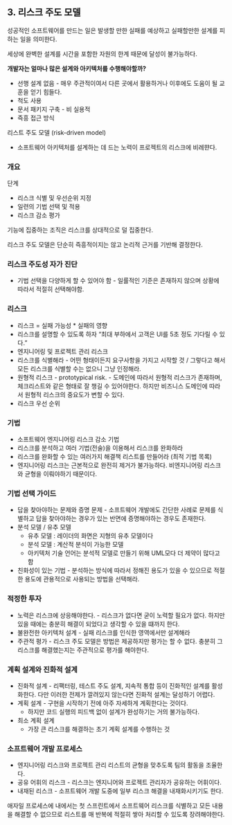 ## 3. 리스크 주도 모델

성공적인 소프트웨어를 만드는 일은 발생할 만한 실패를 예상하고 실패할만한 설계를 피하는 일을 의미한다.

세상에 완벽한 설계를 시간을 포함한 자원의 한계 때문에 달성이 불가능하다.

**개발자는 얼마나 많은 설계와 아키텍처를 수행해야할까?**

- 선행 설계 없음 - 매우 주관적이여서 다른 곳에서 활용하거나 이후에도 도움이 될 교훈을 얻기 힘들다.
- 척도 사용
- 문서 패키지 구축 - 비 실용적
- 즉흥 접근 방식

리스트 주도 모델 (risk-driven model)

- 소프트웨어 아키텍처를 설계하는 데 드는 노력이 프로젝트의 리스크에 비례햔다.

### 개요

단계

- 리스크 식별 및 우선순위 지정
- 일련의 기법 선택 및 적용
- 리스크 감소 평가

기능에 집중하는 조직은 리스크를 상대적으로 덜 집중한다.

리스크 주도 모델은 단순히 즉흥적이지는 않고 논리적 근거를 기반해 결정한다.

### 리스크 주도성 자가 진단

- 기법 선택을 다양하게 할 수 있어야 함 - 일률적인 기준은 존재하지 않으며 상황에 따라서 적절히 선택해야함.

### 리스크

- 리스크 = 실패 가능성 * 실패의 영향
- 리스크를 설명할 수 있도록 하자 “최대 부하에서 고객은 UI를 5초 정도 기다릴 수 있다.”
- 엔지니어링 및 프로젝트 관리 리스크
- 리스크를 식별해라 - 어떤 형태이든지 요구사항을 가지고 시작할 것 / 그렇다고 해서 모든 리스크를 식별할 수는 없으니 그냥 인정해라.
- 원형적 리스크 - prototypical risk. - 도메인에 따라서 원형적 리스크가 존재하며, 체크리스트와 같은 형태로 잘 챙길 수 있어야한다. 하지만 비즈니스 도메인에 따라서 원형적 리스크의 중요도가 변할 수 있다.
- 리스크 우선 순위

### 기법

- 소프트웨어 엔지니어링 리스크 감소 기법
- 리스크를 분석하고 여러 기법(전술)을 이용해서 리스크를 완화하라
- 리스크를 완화할 수 있는 여러가지 해결책 리스트를 만들어라 (최적 기법 목록)
- 엔지니어링 리스크는 근본적으로 완전히 제거가 불가능하다. 비엔지니어링 리스크와 균형을 이뤄야하기 때문이다.

### 기법 선택 가이드

- 답을 찾아야하는 문제와 증명 문제 - 소프트웨어 개발에도 간단한 사례로 문제를 식별하고 답을 찾아야하는 경우가 있는 반면에 증명해야하는 경우도 존재한다.
- 분석 모델 / 유추 모델
    - 유추 모델 : 레이더의 화면은 지형의 유추 모델이다
    - 분석 모델 : 계산적 분석이 가능한 모델
    - 아키텍처 기술 언어는 분석적 모델로 만들기 위해 UML모다 더 제약이 많다고 함
- 친화성이 있는 기법  - 분석하는 방식에 따라서 정해진 용도가 있을 수 있으므로 적절한 용도에 관용적으로 사용되는 방법을 선택해라.

### 적정한 투자

- 노력은 리스크에 상응해야한다. - 리스크가 없다면 굳이 노력할 필요가 없다. 하지만 있을 때에는 충분히 해결이 되었다고 생각할 수 있을 떄까지 한다.
- 불완전한 아키텍처 설계  - 실패 리스크를 인식한 영역에서만 설계해라
- 주관적 평가 - 리스크 주도 모델은 방법은 제공하지만 평가는 할 수 없다. 충분히 그 리스크를 해결했는지는 주관적으로 평가를 해야한다.

### 계획 설계와 진화적 설계

- 진화적 설계 - 리팩터링, 테스트 주도 설계, 지속적 통합 등이 진화적인 설계를 활성화한다. 다만 이러한 전제가 깔려있지 않는다면 진화적 설계는 달성하기 어렵다.
- 계획 설계 - 구현을 시작하기 전에 아주 자세하게 계획한다는 것이다.
    - 하지만 코드 실행의 피드백 없이 설계가 완성하기는 거의 불가능하다.
- 최소 계획 설계
    - 가장 큰 리스크를 해결하는 초기 계획 설계를 수행하는 것

### 소프트웨어 개발 프로세스

- 엔지니어링 리스크와 프로젝트 관리 리스트의 균형을 맞추도록 팀의 활동을 조율한다.
- 공유 어휘의 리스크 - 리스크는 엔지니어와 프로젝트 관리자가 공유하는 어휘이다.
- 내재된 리스크 - 소프트웨어 개발 도중에 일부 리스크 해결을 내재화시키기도 한다.

애자일 프로세스에 내에서는 첫 스프린트에서 소프트웨어 리스크를 식별하고 모든 내용을 해결할 수 없으므로 리스트를 매 반복에 적절히 쌓아 처리할 수 있도록 장려해야한다.